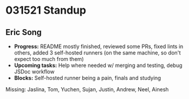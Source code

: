 # 031521 Standup

## Eric Song
- **Progress:** README mostly finished, reviewed some PRs, fixed lints in others, added 3 self-hosted runners (on the same machine, so don't expect too much from them)
- **Upcoming tasks:** Help where needed w/ merging and testing, debug JSDoc workflow
- **Blocks:** Self-hosted runner being a pain, finals and studying

Missing: Jaslina, Tom, Yuchen, Sujan, Justin, Andrew, Neel, Ainesh
